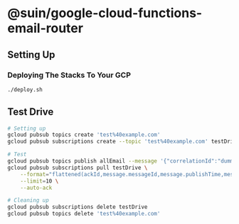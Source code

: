 # @suin/google-cloud-functions-email-router

## Setting Up

### Deploying The Stacks To Your GCP

```bash
./deploy.sh
```

## Test Drive

```bash
# Setting up
gcloud pubsub topics create 'test%40example.com'
gcloud pubsub subscriptions create --topic 'test%40example.com' testDrive

# Test
gcloud pubsub topics publish allEmail --message '{"correlationId":"dummy","data":{"to":[{"name":"","address":"test@example.com"}],"cc":[],"replyTo":[],"subject":"Test","from":[]}}'
gcloud pubsub subscriptions pull testDrive \
    --format="flattened(ackId,message.messageId,message.publishTime,message.attributes,message.data.decode(base64).encode(utf-8))" \
    --limit=10 \
    --auto-ack

# Cleaning up
gcloud pubsub subscriptions delete testDrive
gcloud pubsub topics delete 'test%40example.com'
```

